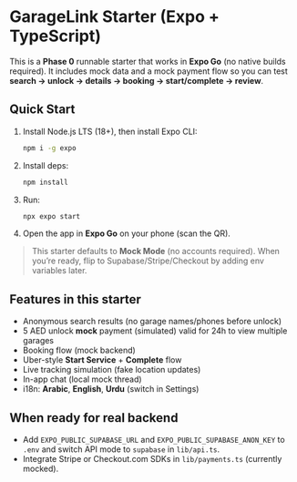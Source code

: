 # GarageLink Starter (Expo + TypeScript)

This is a **Phase 0** runnable starter that works in **Expo Go** (no native builds required).
It includes mock data and a mock payment flow so you can test **search → unlock → details → booking → start/complete → review**.

## Quick Start
1) Install Node.js LTS (18+), then install Expo CLI:
   ```bash
   npm i -g expo
   ```
2) Install deps:
   ```bash
   npm install
   ```
3) Run:
   ```bash
   npx expo start
   ```
4) Open the app in **Expo Go** on your phone (scan the QR).

> This starter defaults to **Mock Mode** (no accounts required). When you’re ready, flip to Supabase/Stripe/Checkout by adding env variables later.

## Features in this starter
- Anonymous search results (no garage names/phones before unlock)
- 5 AED unlock **mock** payment (simulated) valid for 24h to view multiple garages
- Booking flow (mock backend)
- Uber-style **Start Service** + **Complete** flow
- Live tracking simulation (fake location updates)
- In-app chat (local mock thread)
- i18n: **Arabic**, **English**, **Urdu** (switch in Settings)

## When ready for real backend
- Add `EXPO_PUBLIC_SUPABASE_URL` and `EXPO_PUBLIC_SUPABASE_ANON_KEY` to `.env` and switch API mode to `supabase` in `lib/api.ts`.
- Integrate Stripe or Checkout.com SDKs in `lib/payments.ts` (currently mocked).

